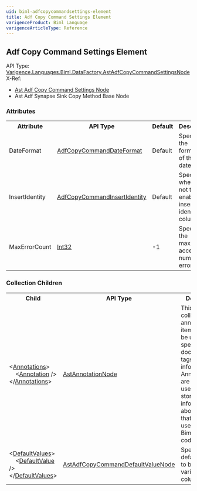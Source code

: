 ```yaml
---
uid: biml-adfcopycommandsettings-element
title: Adf Copy Command Settings Element
varigenceProduct: Biml Language
varigenceArticleType: Reference
---
```

## Adf Copy Command Settings Element<div class="AssemblyInfoGroup"><div class="CrossReferenceGroup"><div class="CrossReferenceHeader">API Type:</div><div class="CrossReferenceValue"><a href="../api-reference/Varigence.Languages.Biml.DataFactory.AstAdfCopyCommandSettingsNode.html">Varigence.Languages.Biml.DataFactory.AstAdfCopyCommandSettingsNode</a></div></div><div class="CrossReferenceGroup"><div class="CrossReferenceHeader">X-Ref:</div><ul class="xrefRow"><li><a class='xref' href ="Varigence.Languages.Biml.DataFactory.AstAdfCopyCommandSettingsNode.html">Ast Adf Copy Command Settings Node</a></li><li><span>Ast Adf Synapse Sink Copy Method Base Node</span></li></ul></div></div><div class="AttributeGroup"><h3>Attributes</h3><table id="AttributeList" class="AttributeList"><tbody><tr><th class="AttributeNameColumnHeader">Attribute</th><th class="AttributeTypeColumnHeader">API Type</th><th class="AttributeDefaultColumnHeader">Default</th><th class="AttributeSummaryColumnHeader">Description</th></tr><tr class="ad0"><td class="AttributeName">DateFormat</td><td class="AttributeType"><a href="../api-reference/Varigence.Languages.Biml.DataFactory.AdfCopyCommandDateFormat.html">AdfCopyCommandDateFormat</a></td><td class="AttributeDefault">Default</td><td class="AttributeSummary"><div class ="SummaryItem">Specifies the formatting of the dates. </div></td></tr><tr class="ad1"><td class="AttributeName">InsertIdentity</td><td class="AttributeType"><a href="../api-reference/Varigence.Languages.Biml.DataFactory.AdfCopyCommandInsertIdentity.html">AdfCopyCommandInsertIdentity</a></td><td class="AttributeDefault">Default</td><td class="AttributeSummary"><div class ="SummaryItem">Specifies whether or not to enable inserting identity columns. </div></td></tr><tr class="ad0"><td class="AttributeName">MaxErrorCount</td><td class="AttributeType"><a href="https://msdn.microsoft.com/en-us/library/System.Int32.aspx">Int32</a></td><td class="AttributeDefault">-1</td><td class="AttributeSummary"><div class ="SummaryItem">Specifies the maximum acceptable number of errors. </div></td></tr></tbody></table></div><div class="ChildGroup">### Collection Children<table id="ChildList" class="ChildList"><tbody><tr><th class="ChildNameColumnHeader">Child</th><th class="ChildTypeColumnHeader">API Type</th><th class="ChildSummaryColumnHeader">Description</th></tr><tr class="cd0"><td class="ChildName"><span class="punc">&lt;</span><a href=Varigence.Languages.Biml.AstNode_Annotations.html">Annotations</a><span class="punc">&gt;</span><br />&nbsp;&nbsp;&nbsp;&nbsp;<span class="punc">&lt;</span><a href=Varigence.Languages.Biml.AstAnnotationNode.html">Annotation</a> <span class="punc">/&gt;</span><br /><span class="punc">&lt;/</span><a href=Varigence.Languages.Biml.AstNode_Annotations.html">Annotations</a><span class="punc">&gt;</span></td><td class="ChildType"><a href="../api-reference/Varigence.Languages.Biml.AstAnnotationNode.html">AstAnnotationNode</a></td><td class="ChildSummary"><div class ="SummaryItem">This is a collection of annotation items that can be used to specify documentation, tags, or other information.  Annotations are particularly useful for storing information about nodes that can be used by BimlScript code. </div> </td></tr><tr class="cd1"><td class="ChildName"><span class="punc">&lt;</span><a href=Varigence.Languages.Biml.DataFactory.AstAdfCopyCommandSettingsNode_DefaultValues.html">DefaultValues</a><span class="punc">&gt;</span><br />&nbsp;&nbsp;&nbsp;&nbsp;<span class="punc">&lt;</span><a href=Varigence.Languages.Biml.DataFactory.AstAdfCopyCommandDefaultValueNode.html">DefaultValue</a> <span class="punc">/&gt;</span><br /><span class="punc">&lt;/</span><a href=Varigence.Languages.Biml.DataFactory.AstAdfCopyCommandSettingsNode_DefaultValues.html">DefaultValues</a><span class="punc">&gt;</span></td><td class="ChildType"><a href="../api-reference/Varigence.Languages.Biml.DataFactory.AstAdfCopyCommandDefaultValueNode.html">AstAdfCopyCommandDefaultValueNode</a></td><td class="ChildSummary"><div class ="SummaryItem">Specifies the default vaulues to be used for various columns. </div> </td></tr></tbody></table></div>